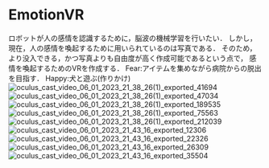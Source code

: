 # EmotionVR
ロボットが人の感情を認識するために，脳波の機械学習を行いたい．
しかし，現在，人の感情を喚起するために用いられているのは写真である．
そのため，より没入できる，かつ写真よりも自由度が高く作成可能であるという点で，
感情を喚起するためのVRを作成する．
Fear:アイテムを集めながら病院からの脱出を目指す．
Happy:犬と遊ぶ(作りかけ)
![oculus_cast_video_06_01_2023_21_38_26(1)_exported_41694](https://github.com/Saitoh-T/EmotionVR/assets/72367709/25f1a680-21f1-4b5e-be8d-517cebad35c0)
![oculus_cast_video_06_01_2023_21_38_26(1)_exported_47034](https://github.com/Saitoh-T/EmotionVR/assets/72367709/699b5129-3ded-44bb-9323-2293ddfaa99c)
![oculus_cast_video_06_01_2023_21_38_26(1)_exported_189535](https://github.com/Saitoh-T/EmotionVR/assets/72367709/a3566c70-c786-45c1-9d9f-c710ca785700)
![oculus_cast_video_06_01_2023_21_38_26(1)_exported_75563](https://github.com/Saitoh-T/EmotionVR/assets/72367709/64ca168a-bd0b-462b-93ec-7684e46fc641)
![oculus_cast_video_06_01_2023_21_38_26(1)_exported_212039](https://github.com/Saitoh-T/EmotionVR/assets/72367709/6d96e678-219e-47f8-878d-4655def1f8bf)
![oculus_cast_video_06_01_2023_21_43_16_exported_12306](https://github.com/Saitoh-T/EmotionVR/assets/72367709/b20974d8-4d1d-4042-a023-1da9691b4d24)
![oculus_cast_video_06_01_2023_21_43_16_exported_22326](https://github.com/Saitoh-T/EmotionVR/assets/72367709/f3c579fa-1211-4009-b1f5-78295b4f83c0)
![oculus_cast_video_06_01_2023_21_43_16_exported_26309](https://github.com/Saitoh-T/EmotionVR/assets/72367709/d1d00311-90fd-42ec-983f-268d93fab8e8)
![oculus_cast_video_06_01_2023_21_43_16_exported_35504](https://github.com/Saitoh-T/EmotionVR/assets/72367709/6c06ab03-6ee7-4aea-baf4-9bf375d2443b)
